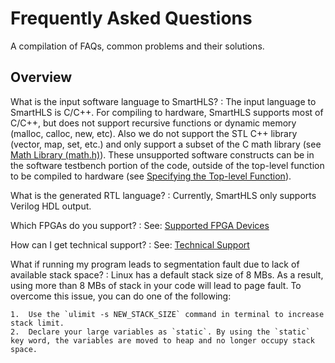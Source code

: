 # Frequently Asked Questions

A compilation of FAQs, common problems and their solutions.

## Overview

What is the input software language to SmartHLS?
:   The input language to SmartHLS is C/C++. For compiling to hardware, SmartHLS supports most of C/C++, but does not support recursive functions or dynamic memory \(malloc, calloc, new, etc\). Also we do not support the STL C++ library \(vector, map, set, etc.\) and only support a subset of the C math library \(see [Math Library \(math.h\)](Chunk120481216.md#)\). These unsupported software constructs can be in the software testbench portion of the code, outside of the top-level function to be compiled to hardware \(see [Specifying the Top-level Function](Chunk120481216.md#)\).

What is the generated RTL language?
:   Currently, SmartHLS only supports Verilog HDL output.

Which FPGAs do you support?
:   See: [Supported FPGA Devices](Chunk1458482460.md#)

How can I get technical support?
:   See: [Technical Support](Chunk1803945671.md#)

What if running my program leads to segmentation fault due to lack of available stack space?
:   Linux has a default stack size of 8 MBs. As a result, using more than 8 MBs of stack in your code will lead to page fault. To overcome this issue, you can do one of the following:

    1.  Use the `ulimit -s NEW_STACK_SIZE` command in terminal to increase stack limit.
    2.  Declare your large variables as `static`. By using the `static` key word, the variables are moved to heap and no longer occupy stack space.


